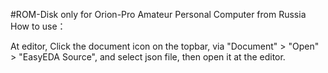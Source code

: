 #ROM-Disk only for Orion-Pro Amateur Personal Computer from Russia
How to use：

At editor, Click the document icon on the topbar, via "Document" > "Open" > "EasyEDA Source", and select json file, then open it at the editor.

